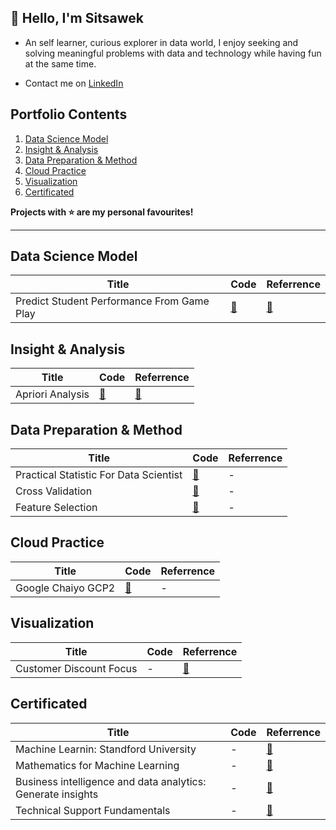## 👋 Hello, I'm Sitsawek

- An self learner, curious explorer in data world, I enjoy seeking and solving meaningful problems with data and technology while having fun at the same time. 

- Contact me on [LinkedIn](https://linkedin.com/in/sitsawek-sukorn-375410162) 

## Portfolio Contents
1. [Data Science Model](#data-science-model)
2. [Insight & Analysis](#insight-and-analysis)
3. [Data Preparation & Method](#data-preparation-and-method)
4. [Cloud Practice](#cloud-practice)
5. [Visualization](#visualization)
6. [Certificated](#certificated)

**Projects with :star: are my personal favourites!**

___
<a name="data-science-model"></a>
## Data Science Model
| Title | Code | Referrence |
| --- | --- | --- |
| Predict Student Performance From Game Play | [:link:](https://github.com/sitsawek/predict_student_performance_from_game_play/blob/main/predict-student-performance-from-game-play.ipynb) | [:link:](https://www.kaggle.com/competitions/predict-student-performance-from-game-play/leaderboard) |


<a name="insight-and-analysis"></a>
## Insight & Analysis 
| Title | Code | Referrence |
| --- | --- | --- |   
| Apriori Analysis | [:link:](https://github.com/sitsawek/insight-analysis/blob/master/apriori-analysis.ipynb) | [:link:](https://public.tableau.com/app/profile/sitsawek.sukorn/viz/AprioriAnalysis_16829450134400/Dashboard1) |


<a name="data-preparation-and-method"></a>
## Data Preparation & Method
| Title | Code | Referrence |
| --- | --- | --- |   
| Practical Statistic For Data Scientist | [:link:](https://github.com/sitsawek/Practical-statistic-for-data-scientist) | - |
| Cross Validation | [:link:](https://github.com/sitsawek/Preparation-and-Method/blob/main/closs_validation.ipynb) | - |
| Feature Selection | [:link:](https://github.com/sitsawek/Preparation-and-Method/blob/main/feature_selection.ipynb) | - |


<a name="cloud-practice"></a>
## Cloud Practice
| Title | Code | Referrence |
| --- | --- | --- |   
| Google Chaiyo GCP2 | [:link:](https://github.com/sitsawek/ChaiyoGCP2) | - |


<a name="visualization"></a>
## Visualization
| Title | Code | Referrence |
| --- | --- | --- |   
| Customer Discount Focus | - | [:link:](https://public.tableau.com/views/CustomerDiscountFocus/Dashboard1?:language=en-US&:display_count=n&:origin=viz_share_link) |


<a name="certificated"></a>
## Certificated
| Title | Code | Referrence |
| --- | --- | --- |   
| Machine Learnin: Standford University | - | [:link:](https://coursera.org/share/2461898f67426c1669e63f297d07a47b) |
| Mathematics for Machine Learning | - | [:link:](https://coursera.org/share/1271b813d6605f295130dcaf391505ea) |
| Business intelligence and data analytics: Generate insights | - | [:link:](https://coursera.org/share/04ca7097a1d42a89ff08cdb74a3183ea) |
| Technical Support Fundamentals | - | [:link:](https://coursera.org/share/7f7019afe7b97589632079cc4828f2cf) |
